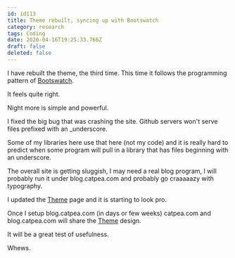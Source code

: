```yaml
---
id: id113
title: Theme rebuilt, syncing up with Bootswatch
category: research
tags: Coding
date: 2020-04-16T19:25:33.766Z
draft: false
deleted: false
---
```


I have rebuilt the theme, the third time. This time it follows the programming pattern of [Bootswatch][1].

It feels quite right.

Night more is simple and powerful.

I fixed the big bug that was crashing the site. Github servers won't serve files prefixed with an \_underscore.

Some of my libraries here use that here (not my code) and it is really hard to predict when some program will pull in a library that has files beginning with an underscore.

The overall site is getting sluggish, I may need a real blog program, I will probably run it under blog.catpea.com and probably go craaaaazy with typography.

I updated the [Theme][2] page and it is starting to look pro.

Once I setup blog.catpea.com (in days or few weeks) catpea.com and blog.catpea.com will share the [Theme][3] design.

It will be a great test of usefulness.

Whews.

[1]: https://github.com/thomaspark/bootswatch/
[2]: /theme
[3]: /theme